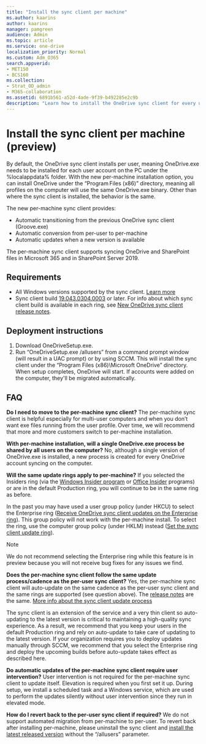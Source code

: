 ```yaml
---
title: "Install the sync client per machine"
ms.author: kaarins
author: kaarins
manager: pamgreen
audience: Admin
ms.topic: article
ms.service: one-drive
localization_priority: Normal
ms.custom: Adm_O365
search.appverid:
- MET150
- BCS160
ms.collection: 
- Strat_OD_admin
- M365-collaboration
ms.assetid: 6891b561-a52d-4ade-9f39-b492285e2c9b
description: "Learn how to install the OneDrive sync client for every user account on a Windows PC."
---
```


# Install the sync client per machine (preview)

By default, the OneDrive sync client installs per user, meaning OneDrive.exe needs to be installed for each user account on the PC under the %localappdata% folder. With the new per-machine installation option, you can install OneDrive under the “Program Files (x86)” directory, meaning all profiles on the computer will use the same OneDrive.exe binary. Other than where the sync client is installed, the behavior is the same.  

The new per-machine sync client provides:

- Automatic transitioning from the previous OneDrive sync client (Groove.exe)
- Automatic conversion from per-user to per-machine
- Automatic updates when a new version is available

The per-machine sync client supports syncing OneDrive and SharePoint files in Microsoft 365 and in SharePoint Server 2019. 

## Requirements

- All Windows versions supported by the sync client. [Learn more](https://support.office.com/article/onedrive-system-requirements-cc0cb2b8-f446-445c-9b52-d3c2627d681e)
- Sync client build [19.043.0304.0003](https://go.microsoft.com/fwlink/?linkid=2083517) or later. For info about which sync client build is available in each ring, see [New OneDrive sync client release notes](https://support.office.com/article/845dcf18-f921-435e-bf28-4e24b95e5fc0).
  
## Deployment instructions

1. Download OneDriveSetup.exe.
2. Run “OneDriveSetup.exe /allusers” from a command prompt window (will result in a UAC prompt) or by using SCCM. This will install the sync client under the “Program Files (x86)\Microsoft OneDrive” directory. 
When setup completes, OneDrive will start. If accounts were added on the computer, they'll be migrated automatically.  
  
## FAQ

**Do I need to move to the per-machine sync client?** 
The per-machine sync client is helpful especially for multi-user computers and when you don’t want exe files running from the user profile. Over time, we will recommend that more and more customers switch to per-machine installation. 
 
**With per-machine installation, will a single OneDrive.exe process be shared by all users on the computer?** 
No, although a single version of OneDrive.exe is installed, a new process is created for every OneDrive account syncing on the computer. 
 
**Will the same update rings apply to per-machine?** 
If you selected the Insiders ring (via the [Windows Insider program](https://insider.windows.com/) or [Office Insider](https://products.office.com/office-insider) programs) or are in the default Production ring, you will continue to be in the same ring as before. 
 
In the past you may have used a user group policy (under HKCU) to select the Enterprise ring ([Receive OneDrive sync client updates on the Enterprise ring](https://docs.microsoft.com/en-us/OneDrive/use-group-policy#EnableEnterpriseUpdate)). This group policy will not work with the per-machine install. To select the ring, use the computer group policy (under HKLM) instead ([Set the sync client update ring](use-group-policy.md#GPOSetUpdateRing)).

> [!NOTE]
> We do not recommend selecting the Enterprise ring while this feature is in preview because you will not receive bug fixes for any issues we find.  
 
**Does the per-machine sync client follow the same update process/cadence as the per-user sync client?** 
Yes, the per-machine sync client will auto-update on the same cadence as the per-user sync client and the same rings are supported (see question above). The [release notes](https://support.office.com/article/845dcf18-f921-435e-bf28-4e24b95e5fc0) are the same. [More info about the sync client update process](sync-client-update-process.md)
 
The sync client is an extension of the service and a very thin client so auto-updating to the latest version is critical to maintaining a high-quality sync experience. As a result, we recommend that you keep your users in the default Production ring and rely on auto-update to take care of updating to the latest version. If your organization requires you to deploy updates manually through SCCM, we recommend that you select the Enterprise ring and deploy the upcoming builds before auto-update takes effect as described here. 

**Do automatic updates of the per-machine sync client require user intervention?**
User intervention is not required for the per-machine sync client to update itself. Elevation is required when you first set it up. During setup, we install a scheduled task and a Windows service, which are used to perform the updates silently without user intervention since they run in elevated mode.

**How do I revert back to the per-user sync client if required?** 
We do not support automated migration from per-machine to per-user. To revert back after installing per-machine, please uninstall the sync client and [install the latest released version](https://go.microsoft.com/fwlink/?linkid=844652) without the “/allusers” parameter.  
 

  

